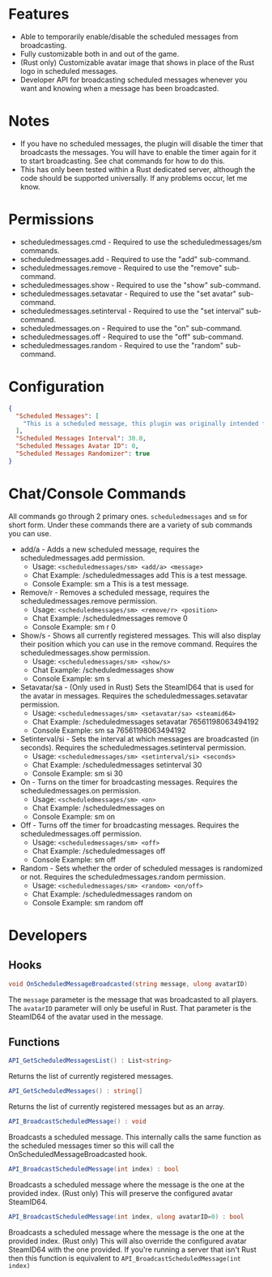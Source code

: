 # Features
* Able to temporarily enable/disable the scheduled messages from broadcasting.
* Fully customizable both in and out of the game.
* (Rust only) Customizable avatar image that shows in place of the Rust logo in scheduled messages.
* Developer API for broadcasting scheduled messages whenever you want and knowing when a message has been broadcasted.

# Notes
* If you have no scheduled messages, the plugin will disable the timer that broadcasts the messages. You will have to enable the timer again for it to start broadcasting. See chat commands for how to do this.
* This has only been tested within a Rust dedicated server, although the code should be supported universally. If any problems occur, let me know.

# Permissions
* scheduledmessages.cmd - Required to use the scheduledmessages/sm commands.
* scheduledmessages.add - Required to use the "add" sub-command.
* scheduledmessages.remove - Required to use the "remove" sub-command.
* scheduledmessages.show - Required to use the "show" sub-command.
* scheduledmessages.setavatar - Required to use the "set avatar" sub-command.
* scheduledmessages.setinterval - Required to use the "set interval" sub-command.
* scheduledmessages.on - Required to use the "on" sub-command.
* scheduledmessages.off - Required to use the "off" sub-command.
* scheduledmessages.random - Required to use the "random" sub-command.

# Configuration
```json  
{
  "Scheduled Messages": [
    "This is a scheduled message, this plugin was originally intended for a community I run. But I thought making it public would serve a better purpose. I hope you find the plugin useful!"
  ],
  "Scheduled Messages Interval": 30.0,
  "Scheduled Messages Avatar ID": 0,
  "Scheduled Messages Randomizer": true
}
```

# Chat/Console Commands
All commands go through 2 primary ones. `scheduledmessages` and `sm` for short form. Under these commands there are a variety of sub commands you can use.
* add/a - Adds a new scheduled message, requires the scheduledmessages.add permission.
  * Usage: `<scheduledmessages/sm> <add/a> <message>`
  * Chat Example: /scheduledmessages add This is a test message.
  * Console Example: sm a This is a test message.
* Remove/r - Removes a scheduled message, requires the scheduledmessages.remove permission.
  * Usage: `<scheduledmessages/sm> <remove/r> <position>`
  * Chat Example: /scheduledmessages remove 0
  * Console Example: sm r 0
* Show/s - Shows all currently registered messages. This will also display their position which you can use in the remove command. Requires the scheduledmessages.show permission.
  * Usage: `<scheduledmessages/sm> <show/s>`
  * Chat Example: /scheduledmessages show
  * Console Example: sm s
* Setavatar/sa - (Only used in Rust) Sets the SteamID64 that is used for the avatar in messages. Requires the scheduledmessages.setavatar permission.
  * Usage: `<scheduledmessages/sm> <setavatar/sa> <steamid64>`
  * Chat Example: /scheduledmessages setavatar 76561198063494192
  * Console Example: sm sa 76561198063494192
* Setinterval/si - Sets the interval at which messages are broadcasted (in seconds). Requires the scheduledmessages.setinterval permission.
  * Usage: `<scheduledmessages/sm> <setinterval/si> <seconds>`
  * Chat Example: /scheduledmessages setinterval 30
  * Console Example: sm si 30
* On - Turns on the timer for broadcasting messages. Requires the scheduledmessages.on permission.
  * Usage: `<scheduledmessages/sm> <on>`
  * Chat Example: /scheduledmessages on
  * Console Example: sm on
* Off - Turns off the timer for broadcasting messages. Requires the scheduledmessages.off permission.
  * Usage: `<scheduledmessages/sm> <off>`
  * Chat Example: /scheduledmessages off
  * Console Example: sm off
* Random - Sets whether the order of scheduled messages is randomized or not. Requires the scheduledmessages.random permission.
  * Usage: `<scheduledmessages/sm> <random> <on/off>`
  * Chat Example: /scheduledmessages random on
  * Console Example: sm random off

# Developers
## Hooks
```C#
void OnScheduledMessageBroadcasted(string message, ulong avatarID)
```
The `message` parameter is the message that was broadcasted to all players. The `avatarID` parameter will only be useful in Rust. That parameter is the SteamID64 of the avatar used in the message.

## Functions
```C#
API_GetScheduledMessagesList() : List<string>
```
Returns the list of currently registered messages.

```C#
API_GetScheduledMessages() : string[]
```
Returns the list of currently registered messages but as an array.

```C#
API_BroadcastScheduledMessage() : void
```
Broadcasts a scheduled message. This internally calls the same function as the scheduled messages timer so this will call the OnScheduledMessageBroadcasted hook.

```C#
API_BroadcastScheduledMessage(int index) : bool
```
Broadcasts a scheduled message where the message is the one at the provided index. (Rust only) This will preserve the configured avatar SteamID64.

```C#
API_BroadcastScheduledMessage(int index, ulong avatarID=0) : bool
```
Broadcasts a scheduled message where the message is the one at the provided index. (Rust only) This will also override the configured avatar SteamID64 with the one provided. If you're running a server that isn't  Rust then this function is equivalent to `API_BroadcastScheduledMessage(int index)`
